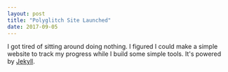 ```yaml
---
layout: post
title: "Polyglitch Site Launched"
date: 2017-09-05
---
```


I got tired of sitting around doing nothing. I figured I could make a simple website to track my progress while I build some simple tools. It's powered by [Jekyll](http://jekyllrb.com).